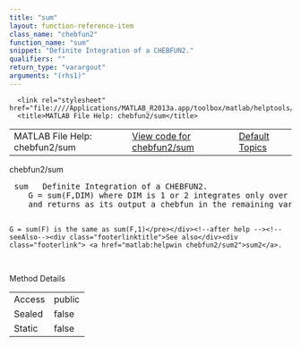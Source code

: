 ```yaml
---
title: "sum"
layout: function-reference-item
class_name: "chebfun2"
function_name: "sum"
snippet: "Definite Integration of a CHEBFUN2."
qualifiers: ""
return_type: "varargout"
arguments: "(rhs1)"
---
```


<html>
   <head>
      <meta http-equiv="Content-Type" content="text/html; charset=utf-8">
   
      <link rel="stylesheet" href="file:////Applications/MATLAB_R2013a.app/toolbox/matlab/helptools/private/helpwin.css">
      <title>MATLAB File Help: chebfun2/sum</title>
   </head>
   <body>
      <!--Single-page help-->
      <table border="0" cellspacing="0" width="100%">
         <tr class="subheader">
            <td class="headertitle">MATLAB File Help: chebfun2/sum</td>
            <td class="subheader-left"><a href="matlab:edit chebfun2/sum">View code for chebfun2/sum</a></td>
            <td class="subheader-right"><a href="matlab:helpwin">Default Topics</a></td>
         </tr>
      </table>
      <div class="title">chebfun2/sum</div>
      <div class="helptext"><pre><!--helptext --> <span class="helptopic">sum</span>   Definite Integration of a CHEBFUN2.
    G = sum(F,DIM) where DIM is 1 or 2 integrates only over Y or X respectively,
    and returns as its output a chebfun in the remaining variable.
 
    G = sum(F) is the same as sum(F,1)</pre></div><!--after help --><!--seeAlso--><div class="footerlinktitle">See also</div><div class="footerlink"> <a href="matlab:helpwin chebfun2/sum2">sum2</a>. 
</div>
      <!--Method-->
      <div class="sectiontitle">Method Details</div>
      <table class="class-details">
         <tr>
            <td class="class-detail-label">Access</td>
            <td>public</td>
         </tr>
         <tr>
            <td class="class-detail-label">Sealed</td>
            <td>false</td>
         </tr>
         <tr>
            <td class="class-detail-label">Static</td>
            <td>false</td>
         </tr>
      </table>
   </body>
</html>
